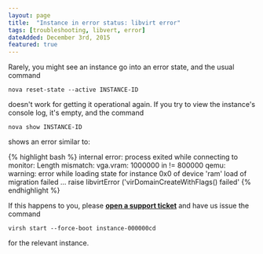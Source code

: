 ```yaml
---
layout: page
title:  "Instance in error status: libvirt error"
tags: [troubleshooting, libvert, error]
dateAdded: December 3rd, 2015
featured: true
---
```


Rarely, you might see an instance go into an error state, and the usual command

`nova reset-state --active INSTANCE-ID`

doesn't work for getting it operational again.  If you try to view the instance's console log, it's empty, and the command

`nova show INSTANCE-ID`

shows an error similar to:

{% highlight bash %}
internal error: process exited while connecting to monitor:
Length mismatch: vga.vram: 1000000 in != 800000 qemu:
warning: error while loading state for instance 0x0 of device 'ram' load of migration failed ...
raise libvirtError (\'virDomainCreateWithFlags() failed\'
{% endhighlight %}

If this happens to you, please [**open a support ticket**](http://support.bluebox.net) and have us issue the command

`virsh start --force-boot instance-000000cd`

for the relevant instance.
